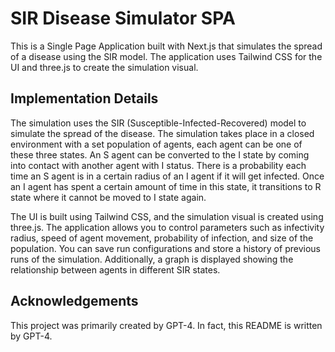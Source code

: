 # SIR Disease Simulator SPA

This is a Single Page Application built with Next.js that simulates the spread of a disease using the SIR model. The application uses Tailwind CSS for the UI and three.js to create the simulation visual.

## Implementation Details

The simulation uses the SIR (Susceptible-Infected-Recovered) model to simulate the spread of the disease. The simulation takes place in a closed environment with a set population of agents, each agent can be one of these three states. An S agent can be converted to the I state by coming into contact with another agent with I status. There is a probability each time an S agent is in a certain radius of an I agent if it will get infected. Once an I agent has spent a certain amount of time in this state, it transitions to R state where it cannot be moved to I state again.

The UI is built using Tailwind CSS, and the simulation visual is created using three.js. The application allows you to control parameters such as infectivity radius, speed of agent movement, probability of infection, and size of the population. You can save run configurations and store a history of previous runs of the simulation. Additionally, a graph is displayed showing the relationship between agents in different SIR states.

## Acknowledgements

This project was primarily created by GPT-4. In fact, this README is written by GPT-4.
